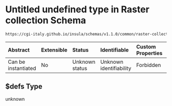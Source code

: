 # Untitled undefined type in Raster collection Schema

```txt
https://cgi-italy.github.io/insula/schemas/v1.1.0/common/raster-collection.schema.json#/$defs
```



| Abstract            | Extensible | Status         | Identifiable            | Custom Properties | Additional Properties | Access Restrictions | Defined In                                                                                             |
| :------------------ | :--------- | :------------- | :---------------------- | :---------------- | :-------------------- | :------------------ | :----------------------------------------------------------------------------------------------------- |
| Can be instantiated | No         | Unknown status | Unknown identifiability | Forbidden         | Allowed               | none                | [raster-collection.schema.json\*](schemas/common/raster-collection.schema.json) |

## $defs Type

unknown
